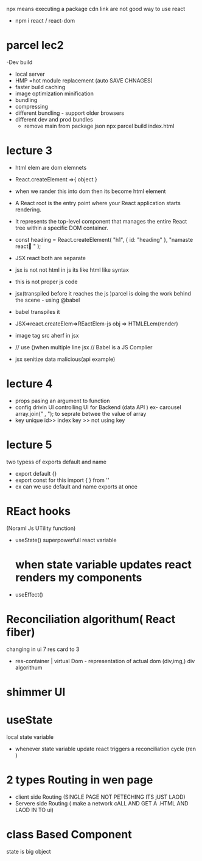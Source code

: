 npx means executing a package
cdn link are not good way to use react
- npm i react / react-dom

# parcel lec2

-Dev build

- local server
- HMP =hot module replacement (auto SAVE CHNAGES)
- faster build caching
- image optimization
  minification
- bundling
- compressing
- different bundling - support older browsers
- different dev and prod bundles
  - remove main from package json
  npx parcel build index.html

# lecture 3

- html elem are dom elemnets
- React.createElement =>{ object }
- when we rander this into dom then its become html element
- A React root is the entry point where your React application starts rendering.
- It represents the top-level component that manages the entire React tree within a specific DOM container.

- const heading = React.createElement(
 "h1",
 { id: "heading" },
 "namaste react🚀 "
 );
-  JSX react both are separate

- jsx is not not html in js its like html like syntax
- this is not proper js code 
-  jsx(transpiled before it reaches the js )parcel is doing the work behind the scene - using @babel
- babel transpiles it 
- JSX=>react.createElem=>REactElem-js obj => HTMLELem(render)
- image tag src aherf in jsx
- // use ()when multiple line jsx
// Babel is a JS Complier
- jsx senitize data malicious(api example)

 # lecture 4
 - props pasing an argument to function 
 - config drivin UI
controlling  UI for Backend (data API ) ex- carousel
array.join(" , "); to seprate betwee the value of array 
- key 
unique id>> index key >> not using key 
 # lecture 5 
 two typess of exports 
 default and name
-  export default {<name>}
- export const <componenets>
 for this
 import { <Name >} from '<path>'
- ex can we use default and name exports at once 
# REact hooks
(Noraml Js UTility function)
- useState()
   superpowerfull react variable
   # when state variable updates  react renders my components 
- useEffect()
# Reconciliation algorithum( React fiber)
   changing in ui 7 res card to 3 
  -   res-container 
          |
      virtual Dom - representation of actual dom (div,img,) 
      div algorithum 
# shimmer UI
# useState 
local state variable 
- whenever state variable update react triggers a reconciliation cycle (ren )


#  2 types Routing  in wen page
- client side Routing 
(SINGLE PAGE NOT PETECHING ITS jUST LAOD)
- Servere side Routing 
( make a network cALL AND GET A .HTML AND LAOD IN TO ui)
# class Based Component
  state is big object
